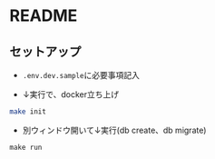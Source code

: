 # README

## セットアップ

- `.env.dev.sample`に必要事項記入

- ↓実行で、docker立ち上げ
```bash
make init
```

- 別ウィンドウ開いて↓実行(db create、db migrate)
```
make run
```

